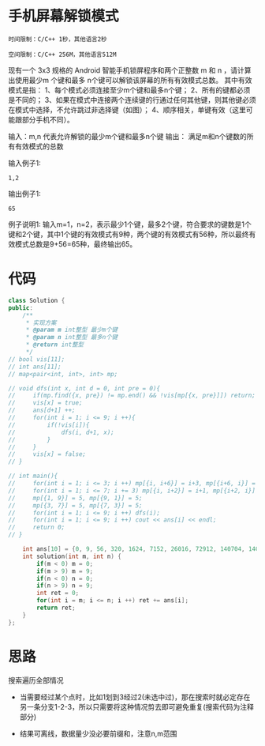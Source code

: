 # 手机屏幕解锁模式
```
时间限制：C/C++ 1秒，其他语言2秒

空间限制：C/C++ 256M，其他语言512M
```

现有一个 3x3 规格的 Android 智能手机锁屏程序和两个正整数 m 和 n ，请计算出使用最少m 个键和最多 n个键可以解锁该屏幕的所有有效模式总数。
其中有效模式是指：
1、每个模式必须连接至少m个键和最多n个键；
2、所有的键都必须是不同的；
3、如果在模式中连接两个连续键的行通过任何其他键，则其他键必须在模式中选择，不允许跳过非选择键（如图）；
4、顺序相关，单键有效（这里可能跟部分手机不同）。

输入：m,n
代表允许解锁的最少m个键和最多n个键
输出：
满足m和n个键数的所有有效模式的总数


输入例子1:
```
1,2
```

输出例子1:
```
65
```

例子说明1:
输入m=1，n=2，表示最少1个键，最多2个键，符合要求的键数是1个键和2个键，其中1个键的有效模式有9种，两个键的有效模式有56种，所以最终有效模式总数是9+56=65种，最终输出65。

# 代码
```cpp
class Solution {
public:
    /**
     * 实现方案
     * @param m int整型 最少m个键
     * @param n int整型 最多n个键
     * @return int整型
     */
// bool vis[11];
// int ans[11];
// map<pair<int, int>, int> mp;

// void dfs(int x, int d = 0, int pre = 0){
//     if(mp.find({x, pre}) != mp.end() && !vis[mp[{x, pre}]]) return;
//     vis[x] = true;
//     ans[d+1] ++;
//     for(int i = 1; i <= 9; i ++){
//         if(!vis[i]){
//             dfs(i, d+1, x);
//         }
//     }
//     vis[x] = false;
// }

// int main(){
//     for(int i = 1; i <= 3; i ++) mp[{i, i+6}] = i+3, mp[{i+6, i}] = i+3;
//     for(int i = 1; i <= 7; i += 3) mp[{i, i+2}] = i+1, mp[{i+2, i}] = i+1;
//     mp[{1, 9}] = 5, mp[{9, 1}] = 5;
//     mp[{3, 7}] = 5, mp[{7, 3}] = 5;
//     for(int i = 1; i <= 9; i ++) dfs(i);
//     for(int i = 1; i <= 9; i ++) cout << ans[i] << endl;
//     return 0;
// }

    int ans[10] = {0, 9, 56, 320, 1624, 7152, 26016, 72912, 140704, 140704};
    int solution(int m, int n) {
        if(m < 0) m = 0;
        if(m > 9) m = 9;
        if(n < 0) n = 0;
        if(n > 9) n = 9;
        int ret = 0;
        for(int i = m; i <= n; i ++) ret += ans[i];
        return ret;
    }
};
```

# 思路

搜索遍历全部情况

+ 当需要经过某个点时，比如1划到3经过2(未选中过)，那在搜索时就必定存在另一条分支1-2-3，所以只需要将这种情况剪去即可避免重复(搜索代码为注释部分)

+ 结果可离线，数据量少没必要前缀和，注意n,m范围